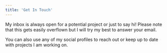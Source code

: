 ```yaml
---
title: 'Get In Touch'
---
```


My inbox is always open for a potential project or just to say hi! Please note that this gets easily overflown but I will try my best to answer your email.

You can also use any of my social profiles to reach out or keep up to date with projects I am working on.
